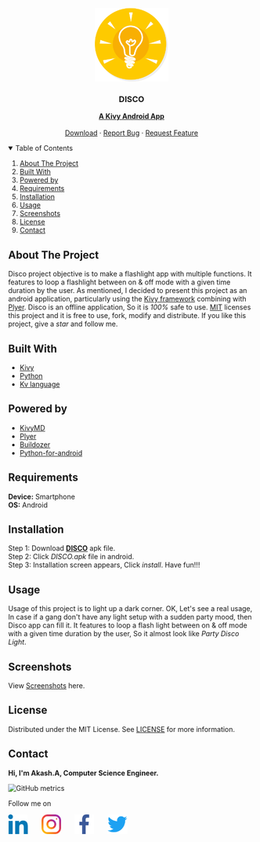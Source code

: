 <!-- PROJECT LOGO -->
<p align="center">
  <img src="https://github.com/Akash-Peace/KIVY-PLYER-ANDROIDAPP/blob/main/images/disco_icon.png" alt="Logo" width="150" height="150">
  <h3 align="center">DISCO</h3>
  <p align="center">
    <a href="https://kivy.org/#home"><strong>A Kivy Android App</strong></a>
    <br />
    <br />
    <a href="https://drive.google.com/file/d/14L7Qs4PUK-1w3C_nfr8vK7PbeL0edX8P/view?usp=sharing">Download</a>
    ·
    <a href="https://github.com/Akash-Peace/KIVY-PLYER-ANDROIDAPP/issues">Report Bug</a>
    ·
    <a href="https://github.com/Akash-Peace/KIVY-PLYER-ANDROIDAPP/issues">Request Feature</a>
  </p>
</p>



<!-- TABLE OF CONTENTS -->
<details open="open">
  <summary>Table of Contents</summary>
  <ol>
    <li><a href="#about-the-project">About The Project</a></li>
    <li><a href="#built-with">Built With</a></li>
    <li><a href="#powered-by">Powered by</a></li>
    <li><a href="#requirements">Requirements</a></li>
    <li><a href="#installation">Installation</a></li>
    <li><a href="#usage">Usage</a></li>
    <li><a href="#screenshots">Screenshots</a></li>
    <li><a href="#license">License</a></li>
    <li><a href="#contact">Contact</a></li>
  </ol>
</details>



<!-- ABOUT THE PROJECT -->
## About The Project

Disco project objective is to make a flashlight app with multiple functions. It features to loop a flashlight between on & off mode with a given time duration by the user. As mentioned, I decided to present this project as an android application, particularly using the [Kivy framework](https://kivy.org/#home) combining with [Plyer](https://plyer.readthedocs.io/en/latest/). Disco is an offline application, So it is _100%_ safe to use. [MIT](https://github.com/Akash-Peace/KIVY-PLYER-ANDROIDAPP/blob/main/LICENSE) licenses this project and it is free to use, fork, modify and distribute. If you like this project, give a _star_ and follow me.

## Built With

* [Kivy](https://kivy.org/#home)
* [Python](https://www.python.org/)
* [Kv language](https://kivy.org/doc/stable/guide/lang.html)

## Powered by

* [KivyMD](https://kivymd.readthedocs.io/en/latest/)
* [Plyer](https://plyer.readthedocs.io/en/latest/)
* [Buildozer](https://buildozer.readthedocs.io/en/latest/)
* [Python-for-android](https://python-for-android.readthedocs.io/en/latest/)


## Requirements

**Device:** Smartphone\
**OS:** Android


## Installation

Step 1: Download [**DISCO**](https://drive.google.com/file/d/14L7Qs4PUK-1w3C_nfr8vK7PbeL0edX8P/view?usp=sharing) apk file.\
Step 2: Click _DISCO.apk_ file in android.\
Step 3: Installation screen appears, Click _install_. Have fun!!!


<!-- USAGE EXAMPLES -->
## Usage

Usage of this project is to light up a dark corner. OK, Let's see a real usage, In case if a gang don't have any light setup with a sudden party mood, then Disco app can fill it. It features to loop a flash light between on & off mode with a given time duration by the user, So it almost look like _Party Disco Light_.


## Screenshots

View [Screenshots](https://github.com/Akash-Peace/KIVY-PLYER-ANDROIDAPP/tree/main/Screenshots) here.


<!-- LICENSE -->
## License

Distributed under the MIT License. See [LICENSE](https://github.com/Akash-Peace/KIVY-PLYER-ANDROIDAPP/blob/main/LICENSE) for more information.



<!-- CONTACT -->
## Contact

<strong>Hi, I'm Akash.A, Computer Science Engineer.</strong>

![GitHub metrics](https://metrics.lecoq.io/Akash-Peace)  

Follow me on

[<img src='https://github.com/Akash-Peace/INDUSTRIAL-WEBSITE/blob/main/images/linkedin.png' alt='linkedin' height='40'>](https://www.linkedin.com/in/akash-2000-cse) &nbsp; &nbsp; &nbsp; [<img src='https://github.com/Akash-Peace/INDUSTRIAL-WEBSITE/blob/main/images/instagram.png' alt='instagram' height='40'>](https://www.instagram.com/nocturnal_lad) &nbsp; &nbsp; &nbsp; [<img src='https://github.com/Akash-Peace/INDUSTRIAL-WEBSITE/blob/main/images/facebook.png' alt='facebook' height='40'>](https://www.facebook.com/profile.php?id=100061841000593) &nbsp; &nbsp; &nbsp; [<img src='https://github.com/Akash-Peace/INDUSTRIAL-WEBSITE/blob/main/images/twitter.png' alt='twitter' height='40'>](https://twitter.com/AkashA53184506)  
